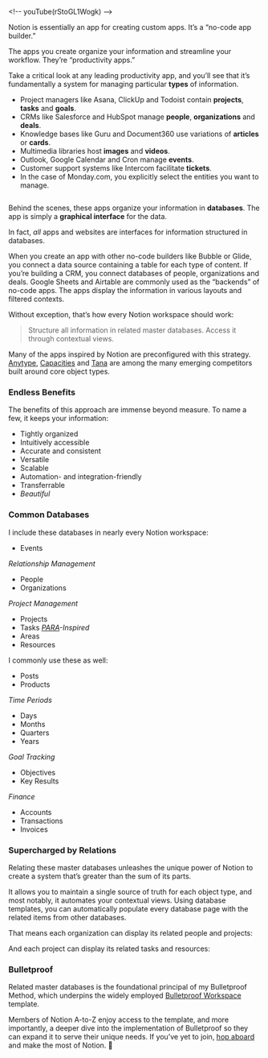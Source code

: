 
\<!-- youTube(rStoGL1Wogk) --\>

Notion is essentially an app for creating custom apps. It’s a “no-code app builder.”

The apps you create organize your information and streamline your workflow. They’re “productivity apps.”

Take a critical look at any leading productivity app, and you’ll see that it’s fundamentally a system for managing particular **types** of information. 

- Project managers like Asana, ClickUp and Todoist contain **projects**, **tasks** and **goals**.
- CRMs like Salesforce and HubSpot manage **people**, **organizations** and **deals**.
- Knowledge bases like Guru and Document360 use variations of **articles** or **cards**.
- Multimedia libraries host **images** and **videos**. 
- Outlook, Google Calendar and Cron manage **events**.
- Customer support systems like Intercom facilitate **tickets**.
- In the case of Monday.com, you explicitly select the entities you want to manage.

![]()

Behind the scenes, these apps organize your information in **databases**. The app is simply a **graphical interface** for the data.

In fact, _all_ apps and websites are interfaces for information structured in databases. 

When you create an app with other no-code builders like Bubble or Glide, you connect a data source containing a table for each type of content. If you’re building a CRM, you connect databases of people, organizations and deals. Google Sheets and Airtable are commonly used as the “backends” of no-code apps. The apps display the information in various layouts and filtered contexts.

Without exception, that’s how every Notion workspace should work:

> Structure all information in related master databases. Access it through contextual views.

Many of the apps inspired by Notion are preconfigured with this strategy. [Anytype](https://anytype.io/), [Capacities](https://capacities.io/) and [Tana](https://tana.inc/) are among the many emerging competitors built around core object types.

### Endless Benefits
The benefits of this approach are immense beyond measure. To name a few, it keeps your information:

- Tightly organized
- Intuitively accessible
- Accurate and consistent
- Versatile
- Scalable
- Automation- and integration-friendly
- Transferrable
- _Beautiful_

### Common Databases

I include these databases in nearly every Notion workspace:

- Events

_Relationship Management_

- People
- Organizations

_Project Management_

- Projects
- Tasks
_[PARA](https://fortelabs.com/blog/para/)-Inspired_
- Areas
- Resources

I commonly use these as well:

- Posts
- Products

_Time Periods_

- Days
- Months
- Quarters
- Years

_Goal Tracking_

- Objectives
- Key Results

_Finance_

- Accounts
- Transactions
- Invoices

### Supercharged by Relations

Relating these master databases unleashes the unique power of Notion to create a system that’s greater than the sum of its parts. 

It allows you to maintain a single source of truth for each object type, and most notably, it automates your contextual views. Using database templates, you can automatically populate every database page with the related items from other databases.

That means each organization can display its related people and projects:

And each project can display its related tasks and resources:

### Bulletproof

Related master databases is the foundational principal of my Bulletproof Method, which underpins the widely employed [Bulletproof Workspace](https://notion.vip/bulletproof) template.

Members of Notion A-to-Z enjoy access to the template, and more importantly, a deeper dive into the implementation of Bulletproof so they can expand it to serve their unique needs. If you’ve yet to join, [hop aboard](https://premier.notion.vip/a-to-z) and make the most of Notion. 💪







